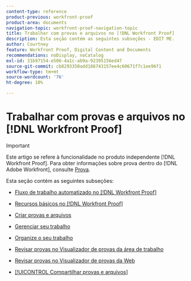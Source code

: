 ```yaml
---
content-type: reference
product-previous: workfront-proof
product-area: documents
navigation-topic: workfront-proof-navigation-topic
title: Trabalhar com provas e arquivos no [!DNL Workfront Proof]
description: Esta seção contém as seguintes subseções - EDIT ME.
author: Courtney
feature: Workfront Proof, Digital Content and Documents
recommendations: noDisplay, noCatalog
exl-id: 31b97154-e506-4a1c-ab9a-92395156ed47
source-git-commit: cb8293350add186743157ee4c60671f7c1ee96f1
workflow-type: tm+mt
source-wordcount: '76'
ht-degree: 10%

---
```


# Trabalhar com provas e arquivos no [!DNL Workfront Proof]

>[!IMPORTANT]
>
>Este artigo se refere à funcionalidade no produto independente [!DNL Workfront Proof]. Para obter informações sobre prova dentro do [!DNL Adobe Workfront], consulte [Prova](../../review-and-approve-work/proofing/proofing.md).

Esta seção contém as seguintes subseções:

* [Fluxo de trabalho automatizado no [!DNL Workfront Proof]](../../workfront-proof/wp-work-proofsfiles/automated-workflow/automated-workflow.md)
* [Recursos básicos no [!DNL Workfront Proof]](../../workfront-proof/wp-work-proofsfiles/basic-features/basic-features.md)
* [Criar provas e arquivos](../../workfront-proof/wp-work-proofsfiles/create-proofs-and-files/create-proofs-and-files.md)
* [Gerenciar seu trabalho](../../workfront-proof/wp-work-proofsfiles/manage-your-work/manage-your-work.md)
* [Organize o seu trabalho](../../workfront-proof/wp-work-proofsfiles/organize-your-work/organize-your-work.md)
* [Revisar provas no Visualizador de provas da área de trabalho](../../workfront-proof/wp-work-proofsfiles/review-proofs-dpv/review-proofs-in-desktop-proofing-viewer.md)

  <!--
  <li data-mc-conditions="QuicksilverOrClassic.Draft mode"><a href="../../workfront-proof/wp-work-proofsfiles/review-proofs-lpv/review-proofs-in-the-lpv.md" class="MCXref xref" xrefformat="{para}">Review proofs in the Legacy Proofing Viewer</a> </li>
  -->

* [Revisar provas no Visualizador de provas da Web](../../workfront-proof/wp-work-proofsfiles/review-proofs-wpv/review-proofs-in-wpv.md)
* [[!UICONTROL Compartilhar provas e arquivos]](../../workfront-proof/wp-work-proofsfiles/share-proofs-and-files/share-proofs-and-files.md)
